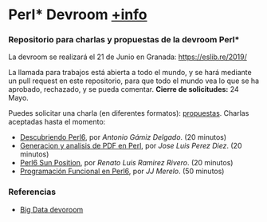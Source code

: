 # Perl* Devroom [+info](https://github.com/eslibre/charlas/blob/master/devrooms/perl.md)

### Repositorio para charlas y propuestas de la devroom Perl*

La devroom se realizará el 21 de Junio en Granada: https://eslib.re/2019/

La llamada para trabajos está abierta a todo el mundo, y se hará mediante un pull request en este repositorio, para que todo el mundo vea lo que se ha aprobado, rechazado, y se pueda comentar. **Cierre de solicitudes:** 24 Mayo.

Puedes solicitar una charla (en diferentes formatos): [propuestas](propuestas). Charlas aceptadas hasta el momento:

* [Descubriendo Perl6](propuestas/tutorial-perl6.md), por *Antonio Gámiz Delgado*. (20 minutos)
* [Generacion y analisis de PDF en Perl](propuestas/PDFtoolchain.md), por *Jose Luis Perez Diez*. (20 minutos)
* [Perl6 Sun Position](propuestas/Perl6SunPosition.md), por *Renato Luis Ramirez Rivero*. (20 minutos)
* [Programación Funcional en Perl6](propuestas/perl6.md), por *JJ Merelo*. (50 minutos)
### Referencias

- [Big Data devoroom ](https://github.com/acs/bigdata_ml_devroom)

